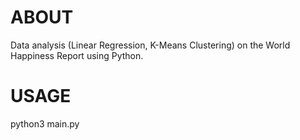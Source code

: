 # ABOUT
Data analysis (Linear Regression, K-Means Clustering) on the World Happiness Report using Python.

# USAGE
python3 main.py
